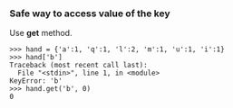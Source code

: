 ### Safe way to access value of the key

Use __get__ method.
```
>>> hand = {'a':1, 'q':1, 'l':2, 'm':1, 'u':1, 'i':1}
>>> hand['b']
Traceback (most recent call last):
  File "<stdin>", line 1, in <module>
KeyError: 'b'
>>> hand.get('b', 0)
0
```
